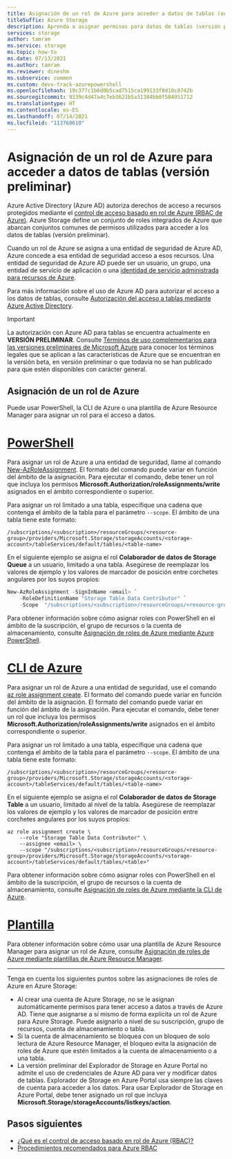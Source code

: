 ```yaml
---
title: Asignación de un rol de Azure para acceder a datos de tablas (versión preliminar)
titleSuffix: Azure Storage
description: Aprenda a asignar permisos para datos de tablas (versión preliminar) a una entidad de seguridad de Azure Active Directory con el control de acceso basado en rol de Azure (Azure RBAC). Azure Storage admite roles integrados y personalizados de Azure para la autenticación y autorización mediante Azure AD.
services: storage
author: tamram
ms.service: storage
ms.topic: how-to
ms.date: 07/13/2021
ms.author: tamram
ms.reviewer: dineshm
ms.subservice: common
ms.custom: devx-track-azurepowershell
ms.openlocfilehash: 19c377c1b6d0b5cad7515ca199133f8d10c8742b
ms.sourcegitcommit: 9339c4d47a4c7eb3621b5a31384bb0f504951712
ms.translationtype: HT
ms.contentlocale: es-ES
ms.lasthandoff: 07/14/2021
ms.locfileid: "113760610"
---
```

# <a name="assign-an-azure-role-for-access-to-table-data-preview"></a>Asignación de un rol de Azure para acceder a datos de tablas (versión preliminar)

Azure Active Directory (Azure AD) autoriza derechos de acceso a recursos protegidos mediante el [control de acceso basado en rol de Azure (RBAC de Azure)](../../role-based-access-control/overview.md). Azure Storage define un conjunto de roles integrados de Azure que abarcan conjuntos comunes de permisos utilizados para acceder a los datos de tablas (versión preliminar).

Cuando un rol de Azure se asigna a una entidad de seguridad de Azure AD, Azure concede a esa entidad de seguridad acceso a esos recursos. Una entidad de seguridad de Azure AD puede ser un usuario, un grupo, una entidad de servicio de aplicación o una [identidad de servicio administrada para recursos de Azure](../../active-directory/managed-identities-azure-resources/overview.md).

Para más información sobre el uso de Azure AD para autorizar el acceso a los datos de tablas, consulte [Autorización del acceso a tablas mediante Azure Active Directory](authorize-access-azure-active-directory.md).

> [!IMPORTANT]
> La autorización con Azure AD para tablas se encuentra actualmente en **VERSIÓN PRELIMINAR**. Consulte [Términos de uso complementarios para las versiones preliminares de Microsoft Azure](https://azure.microsoft.com/support/legal/preview-supplemental-terms/) para conocer los términos legales que se aplican a las características de Azure que se encuentran en la versión beta, en versión preliminar o que todavía no se han publicado para que estén disponibles con carácter general.

## <a name="assign-an-azure-role"></a>Asignación de un rol de Azure

Puede usar PowerShell, la CLI de Azure o una plantilla de Azure Resource Manager para asignar un rol para el acceso a datos.

# <a name="powershell"></a>[PowerShell](#tab/powershell)

Para asignar un rol de Azure a una entidad de seguridad, llame al comando [New-AzRoleAssignment](/powershell/module/az.resources/new-azroleassignment). El formato del comando puede variar en función del ámbito de la asignación. Para ejecutar el comando, debe tener un rol que incluya los permisos **Microsoft.Authorization/roleAssignments/write** asignados en el ámbito correspondiente o superior.

Para asignar un rol limitado a una tabla, especifique una cadena que contenga el ámbito de la tabla para el parámetro `--scope`. El ámbito de una tabla tiene este formato:

```
/subscriptions/<subscription>/resourceGroups/<resource-group>/providers/Microsoft.Storage/storageAccounts/<storage-account>/tableServices/default/tables/<table-name>
```

En el siguiente ejemplo se asigna el rol **Colaborador de datos de Storage Queue** a un usuario, limitado a una tabla. Asegúrese de reemplazar los valores de ejemplo y los valores de marcador de posición entre corchetes angulares por los suyos propios:

```powershell
New-AzRoleAssignment -SignInName <email> `
    -RoleDefinitionName "Storage Table Data Contributor" `
    -Scope  "/subscriptions/<subscription>/resourceGroups/<resource-group>/providers/Microsoft.Storage/storageAccounts/<storage-account>/tableServices/default/tables/<table>"
```

Para obtener información sobre cómo asignar roles con PowerShell en el ámbito de la suscripción, el grupo de recursos o la cuenta de almacenamiento, consulte [Asignación de roles de Azure mediante Azure PowerShell](../../role-based-access-control/role-assignments-powershell.md).

# <a name="azure-cli"></a>[CLI de Azure](#tab/azure-cli)

Para asignar un rol de Azure a una entidad de seguridad, use el comando [az role assignment create](/cli/azure/role/assignment#az_role_assignment_create). El formato del comando puede variar en función del ámbito de la asignación. El formato del comando puede variar en función del ámbito de la asignación. Para ejecutar el comando, debe tener un rol que incluya los permisos **Microsoft.Authorization/roleAssignments/write** asignados en el ámbito correspondiente o superior.

Para asignar un rol limitado a una tabla, especifique una cadena que contenga el ámbito de la tabla para el parámetro `--scope`. El ámbito de una tabla tiene este formato:

```
/subscriptions/<subscription>/resourceGroups/<resource-group>/providers/Microsoft.Storage/storageAccounts/<storage-account>/tableServices/default/tables/<table-name>
```

En el siguiente ejemplo se asigna el rol **Colaborador de datos de Storage Table** a un usuario, limitado al nivel de la tabla. Asegúrese de reemplazar los valores de ejemplo y los valores de marcador de posición entre corchetes angulares por los suyos propios:

```azurecli-interactive
az role assignment create \
    --role "Storage Table Data Contributor" \
    --assignee <email> \
    --scope "/subscriptions/<subscription>/resourceGroups/<resource-group>/providers/Microsoft.Storage/storageAccounts/<storage-account>/tableServices/default/tables/<table>"
```

Para obtener información sobre cómo asignar roles con PowerShell en el ámbito de la suscripción, el grupo de recursos o la cuenta de almacenamiento, consulte [Asignación de roles de Azure mediante la CLI de Azure](../../role-based-access-control/role-assignments-cli.md).

# <a name="template"></a>[Plantilla](#tab/template)

Para obtener información sobre cómo usar una plantilla de Azure Resource Manager para asignar un rol de Azure, consulte [Asignación de roles de Azure mediante plantillas de Azure Resource Manager](../../role-based-access-control/role-assignments-template.md).

---

Tenga en cuenta los siguientes puntos sobre las asignaciones de roles de Azure en Azure Storage:

- Al crear una cuenta de Azure Storage, no se le asignan automáticamente permisos para tener acceso a datos a través de Azure AD. Tiene que asignarse a sí mismo de forma explícita un rol de Azure para Azure Storage. Puede asignarlo a nivel de su suscripción, grupo de recursos, cuenta de almacenamiento o tabla.
- Si la cuenta de almacenamiento se bloquea con un bloqueo de solo lectura de Azure Resource Manager, el bloqueo evita la asignación de roles de Azure que estén limitados a la cuenta de almacenamiento o a una tabla.
- La versión preliminar del Explorador de Storage en Azure Portal no admite el uso de credenciales de Azure AD para ver y modificar datos de tablas. Explorador de Storage en Azure Portal usa siempre las claves de cuenta para acceder a los datos. Para usar Explorador de Storage en Azure Portal, debe tener asignado un rol que incluya **Microsoft.Storage/storageAccounts/listkeys/action**.

## <a name="next-steps"></a>Pasos siguientes

- [¿Qué es el control de acceso basado en rol de Azure (RBAC)?](../../role-based-access-control/overview.md)
- [Procedimientos recomendados para Azure RBAC](../../role-based-access-control/best-practices.md)
